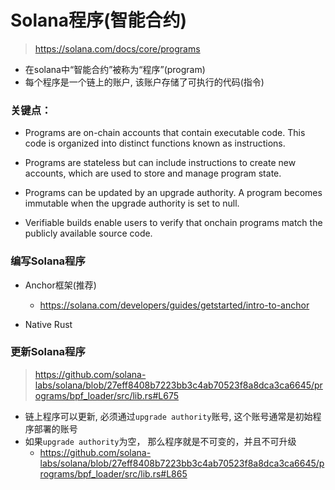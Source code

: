 # Solana程序(智能合约)

> https://solana.com/docs/core/programs

- 在solana中“智能合约”被称为“程序”(program)
- 每个程序是一个链上的账户, 该账户存储了可执行的代码(指令)


### 关键点：
- Programs are on-chain accounts that contain executable code. This code is organized into distinct functions known as instructions.

- Programs are stateless but can include instructions to create new accounts, which are used to store and manage program state.

- Programs can be updated by an upgrade authority. A program becomes immutable when the upgrade authority is set to null.

- Verifiable builds enable users to verify that onchain programs match the publicly available source code.


### 编写Solana程序

- Anchor框架(推荐)
  - https://solana.com/developers/guides/getstarted/intro-to-anchor

- Native Rust



### 更新Solana程序

> https://github.com/solana-labs/solana/blob/27eff8408b7223bb3c4ab70523f8a8dca3ca6645/programs/bpf_loader/src/lib.rs#L675

- 链上程序可以更新, 必须通过`upgrade authority`账号, 这个账号通常是初始程序部署的账号
- 如果`upgrade authority`为空， 那么程序就是不可变的，并且不可升级
  - https://github.com/solana-labs/solana/blob/27eff8408b7223bb3c4ab70523f8a8dca3ca6645/programs/bpf_loader/src/lib.rs#L865
